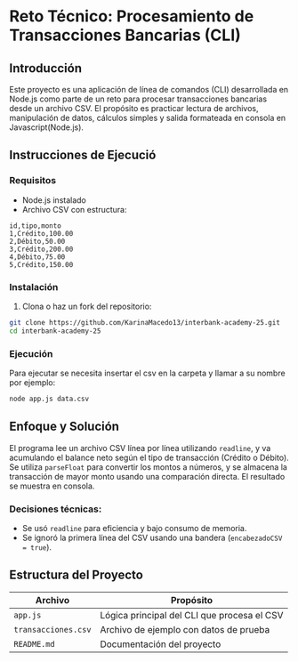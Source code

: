 # Reto Técnico: Procesamiento de Transacciones Bancarias (CLI)

## Introducción
Este proyecto es una aplicación de línea de comandos (CLI) desarrollada en Node.js como parte de un reto para procesar transacciones bancarias desde un archivo CSV. El propósito es practicar lectura de archivos, manipulación de datos, cálculos simples y salida formateada en consola en Javascript(Node.js).

## Instrucciones de Ejecució
### Requisitos
- Node.js instalado
- Archivo CSV con estructura:
```csv
id,tipo,monto
1,Crédito,100.00
2,Débito,50.00
3,Crédito,200.00
4,Débito,75.00
5,Crédito,150.00
```

### Instalación

1. Clona o haz un fork del repositorio:
```bash
git clone https://github.com/KarinaMacedo13/interbank-academy-25.git
cd interbank-academy-25
```

### Ejecución

Para ejecutar se necesita insertar el csv en la carpeta y llamar a su nombre por ejemplo:

```bash
node app.js data.csv
```

## Enfoque y Solución
El programa lee un archivo CSV línea por línea utilizando `readline`, y va acumulando el balance neto según el tipo de transacción (Crédito o Débito). Se utiliza `parseFloat` para convertir los montos a números, y se almacena la transacción de mayor monto usando una comparación directa. El resultado se muestra en consola.

### Decisiones técnicas:
- Se usó `readline` para eficiencia y bajo consumo de memoria.
- Se ignoró la primera línea del CSV usando una bandera (`encabezadoCSV = true`).

## Estructura del Proyecto

| Archivo               | Propósito |
|----------------------|-----------|
| `app.js`             | Lógica principal del CLI que procesa el CSV |
| `transacciones.csv`  | Archivo de ejemplo con datos de prueba |
| `README.md`          | Documentación del proyecto |
